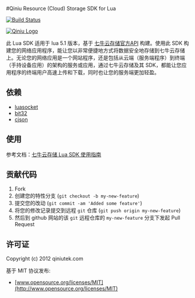 #Qiniu Resource (Cloud) Storage SDK for Lua

[![Build Status](https://travis-ci.org/qiniu/lua-sdk.png?branch=master)](https://travis-ci.org/qiniu/lua-sdk)

[![Qiniu Logo](http://qiniutek.com/images/logo-2.png)](http://qiniu.com/)

此 Lua SDK 适用于 lua 5.1 版本，基于 [七牛云存储官方API](http://docs.qiniutek.com/v2/api/) 构建。使用此 SDK 构建您的网络应用程序，能让您以非常便捷地方式将数据安全地存储到七牛云存储上。无论您的网络应用是一个网站程序，还是包括从云端（服务端程序）到终端（手持设备应用）的架构的服务或应用，通过七牛云存储及其 SDK，都能让您应用程序的终端用户高速上传和下载，同时也让您的服务端更加轻盈。

## 依赖
* [luasocket](http://w3.impa.br/~diego/software/luasocket/home.html)
* [bit32](https://github.com/ezdiy/lua-bit32)
* [cjson](http://www.kyne.com.au/~mark/software/lua-cjson.php)

## 使用

参考文档：[七牛云存储 Lua SDK 使用指南](http://docs.qiniutek.com/v2/sdk/lua/)

## 贡献代码

1. Fork
2. 创建您的特性分支 (`git checkout -b my-new-feature`)
3. 提交您的改动 (`git commit -am 'Added some feature'`)
4. 将您的修改记录提交到远程 `git` 仓库 (`git push origin my-new-feature`)
5. 然后到 github 网站的该 `git` 远程仓库的 `my-new-feature` 分支下发起 Pull Request

## 许可证

Copyright (c) 2012 qiniutek.com

基于 MIT 协议发布:

* [www.opensource.org/licenses/MIT](http://www.opensource.org/licenses/MIT)